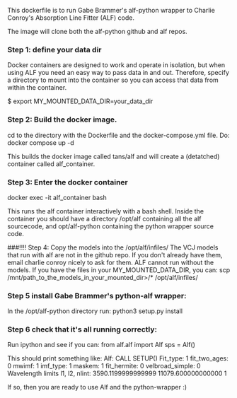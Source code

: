 This dockerfile is to run Gabe Brammer's alf-python wrapper to Charlie Conroy's Absorption Line Fitter (ALF) code.

The image will clone both the alf-python github and alf repos.

### Step 1: define your data dir
Docker containers are designed to work and operate in isolation, but when using ALF you need an easy way to pass data in and out. Therefore, specify a directory to mount into the container so you can access that data from within the container.

$ export MY_MOUNTED_DATA_DIR=your_data_dir

### Step 2: Build the docker image.
cd to the directory with the Dockerfile and the docker-compose.yml file. Do:
docker compose up -d

This builds the docker image called tans/alf and will create a (detatched) container called alf_container.

### Step 3: Enter the docker container
docker exec -it alf_container bash

This runs the alf container interactively with a bash shell.
Inside the container you should have a directory /opt/alf containing all the alf sourcecode, and opt/alf-python containing the python wrapper source code.

###!!!! Step 4: Copy the models into the /opt/alf/infiles/
The VCJ models that run with alf are not in the github repo. If you don't already have them, email charlie conroy nicely to ask for them.
ALF cannot run without the models.
If you have the files in your MY_MOUNTED_DATA_DIR, you can:
scp /mnt/path_to_the_models_in_your_mounted_dir>/* /opt/alf/infiles/

### Step 5 install Gabe Brammer's python-alf wrapper:
In the /opt/alf-python directory run:
python3 setup.py install

### Step 6 check that it's all running correctly:
Run ipython and see if you can:
from alf.alf import Alf
sps = Alf()

This should print something like:
Alf: CALL SETUP()
 Fit_type:           1
 fit_two_ages:           0
 mwimf:           1
 imf_type:           1
 maskem:           1
 fit_hermite:           0
 velbroad_simple:           0
 Wavelength limits l1, l2, nlint:   3590.1199999999999        11079.600000000000                1

If so, then you are ready to use Alf and the python-wrapper :)
